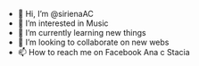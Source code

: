 - 👋 Hi, I’m @sirienaAC
- 👀 I’m interested in Music
- 🌱 I’m currently learning new things
- 💞️ I’m looking to collaborate on new webs
- 📫 How to reach me on Facebook Ana c Stacia

<!---
sirienaAC/sirienaAC is a ✨ special ✨ repository because its `README.md` (this file) appears on your GitHub profile.
You can click the Preview link to take a look at your changes.
--->
